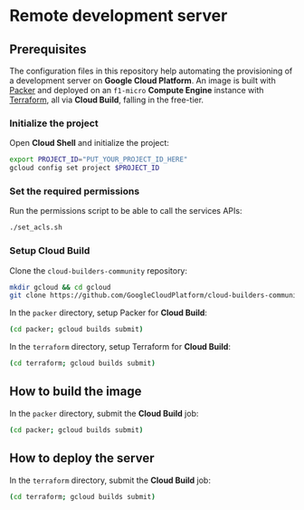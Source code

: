 # Remote development server

## Prerequisites

The configuration files in this repository help automating the provisioning of a development server on **Google Cloud Platform**. An image is built with [Packer](https://packer.io/) and deployed on an `f1-micro` **Compute Engine** instance with [Terraform](https://www.terraform.io/), all via **Cloud Build**, falling in the free-tier.

### Initialize the project

Open **Cloud Shell** and initialize the project:

```bash
export PROJECT_ID="PUT_YOUR_PROJECT_ID_HERE"
gcloud config set project $PROJECT_ID
```

### Set the required permissions

Run the permissions script to be able to call the services APIs:

```bash
./set_acls.sh
```

### Setup Cloud Build

Clone the `cloud-builders-community` repository:

```bash
mkdir gcloud && cd gcloud
git clone https://github.com/GoogleCloudPlatform/cloud-builders-community.git && cd cloud-builders-community
```

In the `packer` directory, setup Packer for **Cloud Build**:

```bash
(cd packer; gcloud builds submit)
```

In the `terraform` directory, setup Terraform for **Cloud Build**:

```bash
(cd terraform; gcloud builds submit)
```

## How to build the image

In the `packer` directory, submit the **Cloud Build** job:

```bash
(cd packer; gcloud builds submit)
```

## How to deploy the server

In the `terraform` directory, submit the **Cloud Build** job:

```bash
(cd terraform; gcloud builds submit)
```
